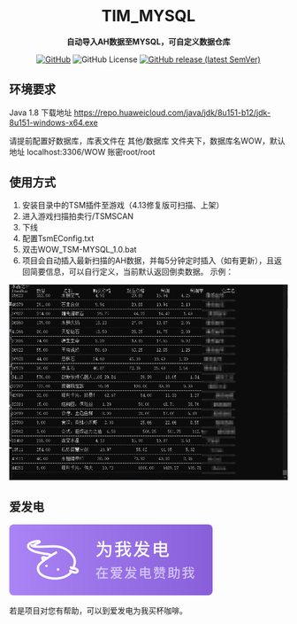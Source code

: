 <div align="center">
<h1 align="center" style="margin-top: 0">TIM_MYSQL</h1>
<p align="center">
<strong>自动导入AH数据至MYSQL，可自定义数据仓库</strong>

[![GitHub](https://img.shields.io/badge/-GitHub-181717?logo=github)](https://github.com/SIMM93/TIM_MYSQL)
![GitHub License](https://img.shields.io/github/license/SIMM93/TIM_MYSQL)
[![GitHub release (latest SemVer)](https://img.shields.io/github/v/release/SIMM93/TIM_MYSQL?color=blue&label=download&sort=semver)](https://github.com/SIMM93/TIM_MYSQL/releases/latest)




</div>



## 环境要求
Java 1.8 下载地址 https://repo.huaweicloud.com/java/jdk/8u151-b12/jdk-8u151-windows-x64.exe

请提前配置好数据库，库表文件在 其他/数据库 文件夹下，数据库名WOW，默认地址 localhost:3306/WOW  账密root/root

## 使用方式
1. 安装目录中的TSM插件至游戏（4.13修复版可扫描、上架）
2. 进入游戏扫描拍卖行/TSMSCAN
3. 下线
4. 配置TsmEConfig.txt  
5. 双击WOW_TSM-MYSQL_1.0.bat
6. 项目会自动插入最新扫描的AH数据，并每5分钟定时插入（如有更新），且返回简要信息，可以自行定义，当前默认返回倒卖数据。 
示例：
  <img src="https://github.com/SIMM93/TIM_MYSQL/blob/main/%E5%85%B6%E4%BB%96/%E7%A4%BA%E4%BE%8B.png" alt="shili">

## 爱发电

<a href="https://afdian.com/a/Gazlowe" target="_blank">
  <img src="https://github.com/SIMM93/TIM_MYSQL/blob/main/support_aifadian.svg" alt="support_aifadian">
</a>

若是项目对您有帮助，可以到爱发电为我买杯咖啡。